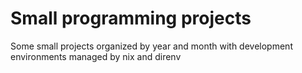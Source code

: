 # Small programming projects

Some small projects organized by year and month with development environments managed by nix and direnv
